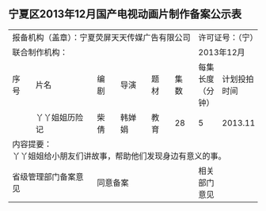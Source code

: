 ## 宁夏区2013年12月国产电视动画片制作备案公示表
<table>
 <tr>
  <td nowrap colspan=6>报备机构（盖章）：宁夏荧屏天天传媒广告有限公司</td>
  <td nowrap colspan=4>许可证号：（宁）字第013号</td>
 </tr>
 <tr>
  <td nowrap colspan=6>联合制作机构：</td>
  <td nowrap colspan=4>2013年12月</td>
 </tr>
 <tr>
  <td>序号</td>
  <td>片名</td>
  <td>编剧</td>
  <td>导演</td>
  <td>题材</td>
  <td>集数</td>
  <td>每集长度（分钟）</td>
  <td>计划投拍时间</td>
  <td>计划完成时间</td>
  <td>备注</td>
 </tr>
 <tr>
  <td></td>
  <td>丫丫姐姐历险记</td>
  <td>柴倩</td>
  <td>韩婵娟</td>
  <td>教育</td>
  <td>28</td>
  <td>5</td>
  <td>2013.11</td>
  <td>2014.4</td>
  <td></td>
 </tr>
 <tr>
   <td colspan=10>内容提要：<br>丫丫姐姐给小朋友们讲故事，帮助他们发现身边有意义的事。</td>
 </tr>
 <tr>
  <td colspan=2>省级管理部门备案意见</td>
  <td colspan=4>同意备案</td>
  <td>相关部门意见</td>
  <td colspan=3></td>
 </tr>
</table>